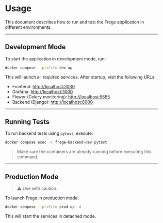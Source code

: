 # Usage

This document describes how to run and test the Frege application in different environments.

---

## Development Mode

To start the application in development mode, run:

```bash
docker compose --profile dev up
```

This will launch all required services. After startup, visit the following URLs:

- Frontend: [http://localhost:3030](http://localhost:3030)
- Grafana: [http://localhost:3000](http://localhost:3000)
- Flower (Celery monitoring): [http://localhost:5555](http://localhost:5555)
- Backend (Django): [http://localhost:8000](http://localhost:8000)

---

## Running Tests

To run backend tests using `pytest`, execute:

```bash
docker compose exec -T frege-backend-dev pytest
```

> Make sure the containers are already running before executing this command.

---

## Production Mode

> ⚠️ Use with caution.

To launch Frege in production mode:

```bash
docker compose --profile prod up -d
```

This will start the services in detached mode.